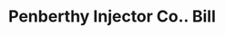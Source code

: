 ---
doi: 10.7916/D86M4JVF
date_other: '1902'
date_other_textual: '1902'
form: printed ephemera
genre:
- Invoices
name:
- Penberthy Injector Co.
object_in_context_url: https://biggert.cul.columbia.edu/items/view/ave_biggert_00616
subject_hierarchical_geographic:
- Detroit, Michigan, United States
subject_name:
- Penberthy Injector Co.
title: Penberthy Injector Co.. Bill
sort_title: Penberthy Injector Co.. Bill
call_number: ave_biggert_00616
coordinates:
- 42.331388888888895,-83.04583333333333
pid: ave_biggert_00616
identifiers: ave_biggert_00616
thumbnail: https://derivativo-2.library.columbia.edu/iiif/2/ldpd:343850/full/!256,256/0/native.jpg
permalink: /biggert/ave_biggert_00616/
layout: iiif-image-page
---